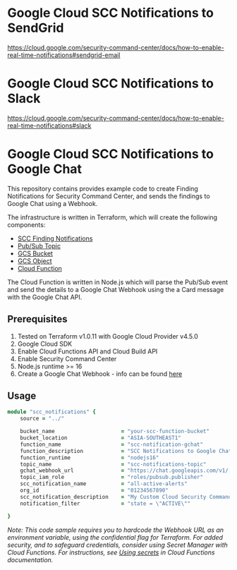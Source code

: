 # Google Cloud SCC Notifications to SendGrid

https://cloud.google.com/security-command-center/docs/how-to-enable-real-time-notifications#sendgrid-email

# Google Cloud SCC Notifications to Slack

https://cloud.google.com/security-command-center/docs/how-to-enable-real-time-notifications#slack

# Google Cloud SCC Notifications to Google Chat

This repository contains provides example code to create Finding Notifications for Security Command Center, and sends the findings to Google Chat using a Webhook.

The infrastructure is written in Terraform, which will create the following components:

- [SCC Finding Notifications](https://cloud.google.com/security-command-center/docs/how-to-notifications)
- [Pub/Sub Topic](https://cloud.google.com/pubsub)
- [GCS Bucket](https://cloud.google.com/storage/docs/creating-buckets)
- [GCS Object](https://cloud.google.com/storage/docs/json_api/v1/objects)
- [Cloud Function](https://cloud.google.com/functions)

The Cloud Function is written in Node.js which will parse the Pub/Sub event and send the details to a Google Chat Webhook using the a Card message with the Google Chat API.


## Prerequisites 

1. Tested on Terraform v1.0.11 with Google Cloud Provider v4.5.0
2. Google Cloud SDK
3. Enable Cloud Functions API and Cloud Build API
4. Enable Security Command Center
5. Node.js runtime >= 16
6. Create a Google Chat Webhook - info can be found [here](https://developers.google.com/chat/how-tos/webhooks)


## Usage

```ruby
module "scc_notifications" {
    source = "../"

    bucket_name                     = "your-scc-function-bucket"
    bucket_location                 = "ASIA-SOUTHEAST1"
    function_name                   = "scc-notification-gchat"
    function_description            = "SCC Notifications to Google Chat"
    function_runtime                = "nodejs16"
    topic_name                      = "scc-notifications-topic"
    gchat_webhook_url               = "https://chat.googleapis.com/v1/[your-web-hook-url]"
    topic_iam_role                  = "roles/pubsub.publisher"
    scc_notification_name           = "all-active-alerts"
    org_id                          = "01234567890"
    scc_notification_description    = "My Custom Cloud Security Command Center Finding Notification Configuration"
    notification_filter             = "state = \"ACTIVE\""

}
```


*Note: This code sample requires you to hardcode the Webhook URL as an environment variable, using the confidential flag for Terraform. For added security, and to safeguard credentials, consider using Secret Manager with Cloud Functions. For instructions, see [Using secrets](https://cloud.google.com/functions/docs/configuring/secrets) in Cloud Functions documentation.*
